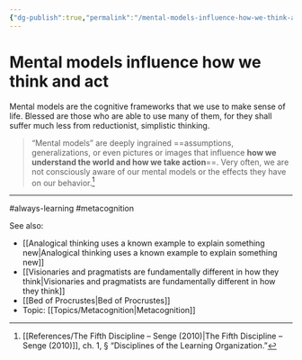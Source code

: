 ```yaml
---
{"dg-publish":true,"permalink":"/mental-models-influence-how-we-think-and-act/"}
---
```



# Mental models influence how we think and act

Mental models are the cognitive frameworks that we use to make sense of life. Blessed are those who are able to use many of them, for they shall suffer much less from reductionist, simplistic thinking.

> “Mental models” are deeply ingrained ==assumptions, generalizations, or even pictures or images that influence **how we understand the world and how we take action**==. Very often, we are not consciously aware of our mental models or the effects they have on our behavior.[^1]


---
#always-learning #metacognition 

See also:
- [[Analogical thinking uses a known example to explain something new\|Analogical thinking uses a known example to explain something new]]
- [[Visionaries and pragmatists are fundamentally different in how they think\|Visionaries and pragmatists are fundamentally different in how they think]]
- [[Bed of Procrustes\|Bed of Procrustes]]
- Topic: [[Topics/Metacognition\|Metacognition]]

[^1]: [[References/The Fifth Discipline – Senge (2010)\|The Fifth Discipline – Senge (2010)]], ch. 1, § “Disciplines of the Learning Organization.”
